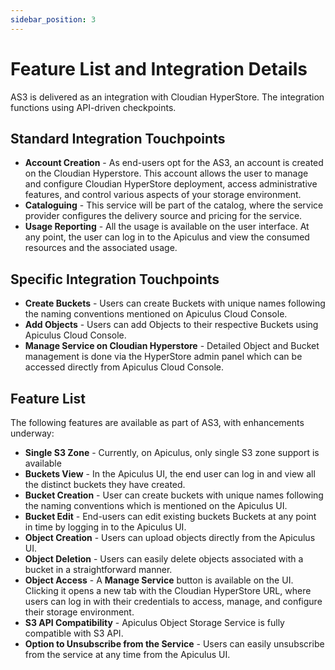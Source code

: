 ```yaml
---
sidebar_position: 3
---
```

# Feature List and Integration Details

AS3 is delivered as an integration with Cloudian HyperStore. The integration functions using API-driven checkpoints.

## Standard Integration Touchpoints

- **Account Creation** - As end-users opt for the AS3, an account is created on the Cloudian Hyperstore. This account allows the user to manage and configure Cloudian HyperStore deployment, access administrative features, and control various aspects of your storage environment.
- **Cataloguing** - This service will be part of the catalog, where the service provider configures the delivery source and pricing for the service.
- **Usage Reporting** - All the usage is available on the user interface. At any point, the user can log in to the Apiculus and view the consumed resources and the associated usage.

## Specific Integration Touchpoints

- **Create Buckets** - Users can create Buckets with unique names following the naming conventions mentioned on Apiculus Cloud Console.
- **Add Objects** - Users can add Objects to their respective Buckets using Apiculus Cloud Console.
- **Manage Service on Cloudian Hyperstore** - Detailed Object and Bucket management is done via the HyperStore admin panel which can be accessed directly from Apiculus Cloud Console.

## Feature List

The following features are available as part of AS3, with enhancements underway:

- **Single S3 Zone** - Currently, on Apiculus, only single S3 zone support is available
- **Buckets View** - In the Apiculus UI, the end user can log in and view all the distinct buckets they have created.
- **Bucket Creation** - User can create buckets with unique names following the naming conventions which is mentioned on the Apiculus UI.
- **Bucket Edit** - End-users can edit existing buckets Buckets at any point in time by logging in to the Apiculus UI.
- **Object Creation** - Users can upload objects directly from the Apiculus UI.
- **Object Deletion** - Users can easily delete objects associated with a bucket in a straightforward manner.
- **Object Access** - A **Manage Service** button is available on the UI. Clicking it opens a new tab with the Cloudian HyperStore URL, where users can log in with their credentials to access, manage, and configure their storage environment.
- **S3 API Compatibility** - Apiculus Object Storage Service is fully compatible with S3 API.
- **Option to Unsubscribe from the Service** - Users can easily unsubscribe from the service at any time from the Apiculus UI.





